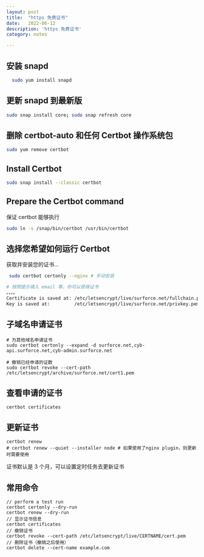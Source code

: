 ```yaml
---
layout: post
title:  "https 免费证书"
date:   2022-06-12
description: 'https 免费证书'
category: notes

---
```


## 安装 snapd

``` bash
  sudo yum install snapd
```

## 更新 snapd 到最新版

```bash
sudo snap install core; sudo snap refresh core
``` 

## 删除 certbot-auto 和任何 Certbot 操作系统包

```bash
sudo yum remove certbot
```

## Install Certbot

```bash
sudo snap install --classic certbot
```

## Prepare the Certbot command
保证 certbot 能够执行

```bash
sudo ln -s /snap/bin/certbot /usr/bin/certbot
```

## 选择您希望如何运行 Certbot

获取并安装您的证书...

``` bash
 sudo certbot certonly --nginx # 手动安装
```

``` bash
# 按照提示填入 email 等，你可以获得证书
。。。。
Certificate is saved at: /etc/letsencrypt/live/surforce.net/fullchain.pem
Key is saved at:         /etc/letsencrypt/live/surforce.net/privkey.pem
```


## 子域名申请证书

```
# 为其他域名申请证书
sudo certbot certonly --expand -d surforce.net,cyb-api.surforce.net,cyb-admin.surforce.net

# 撤销已经申请的证数
sudo certbot revoke --cert-path /etc/letsencrypt/archive/surforce.net/cert1.pem
```


## 查看申请的证书

```
certbot certificates
``` 

## 更新证书

```
certbot renew
# certbot renew --quiet --installer node # 如果使用了nginx plugin，则更新时需要使用
```
证书默认是 3 个月，可以设置定时任务去更新证书

## 常用命令

```
// perform a test run
certbot certonly --dry-run
certbot renew --dry-run
// 显示证书信息
certbot certificates
// 撤销证书
certbot revoke --cert-path /etc/letsencrypt/live/CERTNAME/cert.pem
// 删除证书（撤销之后使用）
certbot delete --cert-name example.com
```